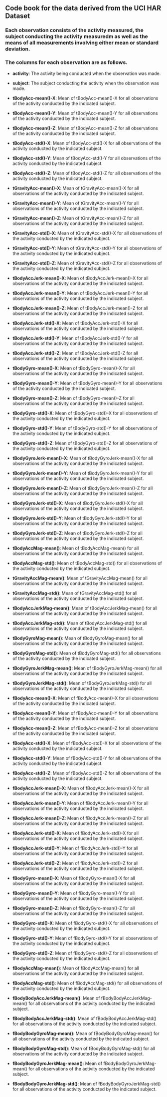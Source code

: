 ## Code book for the data derived from the UCI HAR Dataset
### Each observation consists of the activity measured, the subject conducting the activity measuredm as well as the means of all measurements involving either mean or standard deviation.
### The columns for each observation are as follows.
* __activity__: The activity being conducted when the observation was made.

* __subject__: The subject conducting the activity when the observation was made.

* __tBodyAcc-mean()-X__: Mean of tBodyAcc-mean()-X for all observations of the activity conducted by the indicated subject.
* __tBodyAcc-mean()-Y__: Mean of tBodyAcc-mean()-Y for all observations of the activity conducted by the indicated subject.
* __tBodyAcc-mean()-Z__: Mean of tBodyAcc-mean()-Z for all observations of the activity conducted by the indicated subject.
* __tBodyAcc-std()-X__: Mean of tBodyAcc-std()-X for all observations of the activity conducted by the indicated subject.
* __tBodyAcc-std()-Y__: Mean of tBodyAcc-std()-Y for all observations of the activity conducted by the indicated subject.
* __tBodyAcc-std()-Z__: Mean of tBodyAcc-std()-Z for all observations of the activity conducted by the indicated subject.
* __tGravityAcc-mean()-X__: Mean of tGravityAcc-mean()-X for all observations of the activity conducted by the indicated subject.
* __tGravityAcc-mean()-Y__: Mean of tGravityAcc-mean()-Y for all observations of the activity conducted by the indicated subject.
* __tGravityAcc-mean()-Z__: Mean of tGravityAcc-mean()-Z for all observations of the activity conducted by the indicated subject.
* __tGravityAcc-std()-X__: Mean of tGravityAcc-std()-X for all observations of the activity conducted by the indicated subject.
* __tGravityAcc-std()-Y__: Mean of tGravityAcc-std()-Y for all observations of the activity conducted by the indicated subject.
* __tGravityAcc-std()-Z__: Mean of tGravityAcc-std()-Z for all observations of the activity conducted by the indicated subject.
* __tBodyAccJerk-mean()-X__: Mean of tBodyAccJerk-mean()-X for all observations of the activity conducted by the indicated subject.
* __tBodyAccJerk-mean()-Y__: Mean of tBodyAccJerk-mean()-Y for all observations of the activity conducted by the indicated subject.
* __tBodyAccJerk-mean()-Z__: Mean of tBodyAccJerk-mean()-Z for all observations of the activity conducted by the indicated subject.
* __tBodyAccJerk-std()-X__: Mean of tBodyAccJerk-std()-X for all observations of the activity conducted by the indicated subject.
* __tBodyAccJerk-std()-Y__: Mean of tBodyAccJerk-std()-Y for all observations of the activity conducted by the indicated subject.
* __tBodyAccJerk-std()-Z__: Mean of tBodyAccJerk-std()-Z for all observations of the activity conducted by the indicated subject.
* __tBodyGyro-mean()-X__: Mean of tBodyGyro-mean()-X for all observations of the activity conducted by the indicated subject.
* __tBodyGyro-mean()-Y__: Mean of tBodyGyro-mean()-Y for all observations of the activity conducted by the indicated subject.
* __tBodyGyro-mean()-Z__: Mean of tBodyGyro-mean()-Z for all observations of the activity conducted by the indicated subject.
* __tBodyGyro-std()-X__: Mean of tBodyGyro-std()-X for all observations of the activity conducted by the indicated subject.
* __tBodyGyro-std()-Y__: Mean of tBodyGyro-std()-Y for all observations of the activity conducted by the indicated subject.
* __tBodyGyro-std()-Z__: Mean of tBodyGyro-std()-Z for all observations of the activity conducted by the indicated subject.
* __tBodyGyroJerk-mean()-X__: Mean of tBodyGyroJerk-mean()-X for all observations of the activity conducted by the indicated subject.
* __tBodyGyroJerk-mean()-Y__: Mean of tBodyGyroJerk-mean()-Y for all observations of the activity conducted by the indicated subject.
* __tBodyGyroJerk-mean()-Z__: Mean of tBodyGyroJerk-mean()-Z for all observations of the activity conducted by the indicated subject.
* __tBodyGyroJerk-std()-X__: Mean of tBodyGyroJerk-std()-X for all observations of the activity conducted by the indicated subject.
* __tBodyGyroJerk-std()-Y__: Mean of tBodyGyroJerk-std()-Y for all observations of the activity conducted by the indicated subject.
* __tBodyGyroJerk-std()-Z__: Mean of tBodyGyroJerk-std()-Z for all observations of the activity conducted by the indicated subject.
* __tBodyAccMag-mean()__: Mean of tBodyAccMag-mean() for all observations of the activity conducted by the indicated subject.
* __tBodyAccMag-std()__: Mean of tBodyAccMag-std() for all observations of the activity conducted by the indicated subject.
* __tGravityAccMag-mean()__: Mean of tGravityAccMag-mean() for all observations of the activity conducted by the indicated subject.
* __tGravityAccMag-std()__: Mean of tGravityAccMag-std() for all observations of the activity conducted by the indicated subject.
* __tBodyAccJerkMag-mean()__: Mean of tBodyAccJerkMag-mean() for all observations of the activity conducted by the indicated subject.
* __tBodyAccJerkMag-std()__: Mean of tBodyAccJerkMag-std() for all observations of the activity conducted by the indicated subject.
* __tBodyGyroMag-mean()__: Mean of tBodyGyroMag-mean() for all observations of the activity conducted by the indicated subject.
* __tBodyGyroMag-std()__: Mean of tBodyGyroMag-std() for all observations of the activity conducted by the indicated subject.
* __tBodyGyroJerkMag-mean()__: Mean of tBodyGyroJerkMag-mean() for all observations of the activity conducted by the indicated subject.
* __tBodyGyroJerkMag-std()__: Mean of tBodyGyroJerkMag-std() for all observations of the activity conducted by the indicated subject.
* __fBodyAcc-mean()-X__: Mean of fBodyAcc-mean()-X for all observations of the activity conducted by the indicated subject.
* __fBodyAcc-mean()-Y__: Mean of fBodyAcc-mean()-Y for all observations of the activity conducted by the indicated subject.
* __fBodyAcc-mean()-Z__: Mean of fBodyAcc-mean()-Z for all observations of the activity conducted by the indicated subject.
* __fBodyAcc-std()-X__: Mean of fBodyAcc-std()-X for all observations of the activity conducted by the indicated subject.
* __fBodyAcc-std()-Y__: Mean of fBodyAcc-std()-Y for all observations of the activity conducted by the indicated subject.
* __fBodyAcc-std()-Z__: Mean of fBodyAcc-std()-Z for all observations of the activity conducted by the indicated subject.
* __fBodyAccJerk-mean()-X__: Mean of fBodyAccJerk-mean()-X for all observations of the activity conducted by the indicated subject.
* __fBodyAccJerk-mean()-Y__: Mean of fBodyAccJerk-mean()-Y for all observations of the activity conducted by the indicated subject.
* __fBodyAccJerk-mean()-Z__: Mean of fBodyAccJerk-mean()-Z for all observations of the activity conducted by the indicated subject.
* __fBodyAccJerk-std()-X__: Mean of fBodyAccJerk-std()-X for all observations of the activity conducted by the indicated subject.
* __fBodyAccJerk-std()-Y__: Mean of fBodyAccJerk-std()-Y for all observations of the activity conducted by the indicated subject.
* __fBodyAccJerk-std()-Z__: Mean of fBodyAccJerk-std()-Z for all observations of the activity conducted by the indicated subject.
* __fBodyGyro-mean()-X__: Mean of fBodyGyro-mean()-X for all observations of the activity conducted by the indicated subject.
* __fBodyGyro-mean()-Y__: Mean of fBodyGyro-mean()-Y for all observations of the activity conducted by the indicated subject.
* __fBodyGyro-mean()-Z__: Mean of fBodyGyro-mean()-Z for all observations of the activity conducted by the indicated subject.
* __fBodyGyro-std()-X__: Mean of fBodyGyro-std()-X for all observations of the activity conducted by the indicated subject.
* __fBodyGyro-std()-Y__: Mean of fBodyGyro-std()-Y for all observations of the activity conducted by the indicated subject.
* __fBodyGyro-std()-Z__: Mean of fBodyGyro-std()-Z for all observations of the activity conducted by the indicated subject.
* __fBodyAccMag-mean()__: Mean of fBodyAccMag-mean() for all observations of the activity conducted by the indicated subject.
* __fBodyAccMag-std()__: Mean of fBodyAccMag-std() for all observations of the activity conducted by the indicated subject.
* __fBodyBodyAccJerkMag-mean()__: Mean of fBodyBodyAccJerkMag-mean() for all observations of the activity conducted by the indicated subject.
* __fBodyBodyAccJerkMag-std()__: Mean of fBodyBodyAccJerkMag-std() for all observations of the activity conducted by the indicated subject.
* __fBodyBodyGyroMag-mean()__: Mean of fBodyBodyGyroMag-mean() for all observations of the activity conducted by the indicated subject.
* __fBodyBodyGyroMag-std()__: Mean of fBodyBodyGyroMag-std() for all observations of the activity conducted by the indicated subject.
* __fBodyBodyGyroJerkMag-mean()__: Mean of fBodyBodyGyroJerkMag-mean() for all observations of the activity conducted by the indicated subject.
* __fBodyBodyGyroJerkMag-std()__: Mean of fBodyBodyGyroJerkMag-std() for all observations of the activity conducted by the indicated subject.
